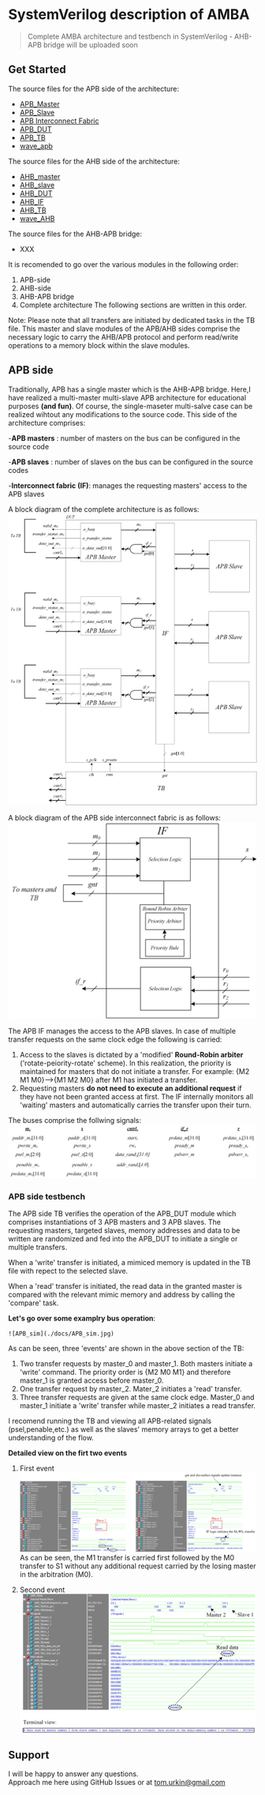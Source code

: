 # SystemVerilog description of AMBA 

> Complete AMBA architecture and testbench in SystemVerilog - AHB-APB bridge will be uploaded soon  

## Get Started

The source files for the APB side of the architecture:

- [APB_Master](./APB/APB_Master.sv)
- [APB_Slave](./APB/APB_Slave.sv)
- [APB Interconnect Fabric](./APB/apb_interconnect_fabric.sv)
- [APB_DUT](./APB/APB_DUT.sv)
- [APB_TB](./APB/APB_TB.sv)
- [wave_apb](./APB/wave_apb.sv)

The source files for the AHB side of the architecture:

- [AHB_master](./AHB/AHB_master.sv)
- [AHB_slave](./AHB/AHB_slave.sv)
- [AHB_DUT](./AHB/AHB_DUT.sv)
- [AHB_IF](./AHB/AHB_IF.sv)
- [AHB_TB](./AHB/AHB_TB.sv)
- [wave_AHB](./AHB/wave_AHB.sv)

The source files for the AHB-APB bridge:

- XXX

It is recomended to go over the various modules in the following order:
1. APB-side
2. AHB-side
3. AHB-APB bridge
4. Complete architecture
The following sections are written in this order.

Note: Please note that all transfers are initiated by dedicated tasks in the TB file. This master and slave modules of the APB/AHB sides comprise the necessary logic to carry the AHB/APB protocol and perform read/write operations to a memory block within the slave modules.

## APB side 
Traditionally, APB has a single master which is the AHB-APB bridge. Here,I have realized a multi-master multi-slave APB architecture for educational purposes **(and fun)**. Of course, the single-maseter multi-salve case can be realized wihtout any modifications to the source code.
This side of the architecture comprises:

-**APB masters** : number of masters on the bus can be configured in the source code

-**APB slaves** : number of slaves on the bus can be configured in the source codes

-**Interconnect fabric (IF)**: manages the requesting masters' access to the APB slaves
	
A block diagram of the complete architecture is as follows:
	![APB_arch](./docs/APB_arch.jpg) 

A block diagram of the APB side interconnect fabric is as follows:
	![IF_APB](./docs/IF_APB.jpg) 

The APB IF manages the access to the APB slaves. In case of multiple transfer requests on the same clock edge the following is carried:
1. Access to the slaves is dictated by a 'modified' **Round-Robin arbiter** ('rotate-peiority-rotate' scheme). In this realization, the priority is maintained for masters that do not initiate a transfer.
For example: {M2 M1 M0}-->{M1 M2 M0} after M1 has initiated a transfer.
2. Requesting masters **do not need to execute an additional request** if they have not been granted access at first. The IF internally monitors all 'waiting' masters and automatically carries the transfer upon their turn.

The buses comprise the follwing signals:
	![APB_buses](./docs/APB_buses.jpg) 



### APB side testbench

The APB side TB verifies the operation of the APB_DUT module which comprises instantiations of 3 APB masters and 3 APB slaves. The requesting masters, targeted slaves, memory addresses and data to be written are randomized and fed into the APB_DUT to initiate a single or multiple transfers. 

When a 'write' transfer is initiated, a mimiced memory is updated in the TB file with repect to the selected slave. 

When a 'read' transfer is initiated, the read data in the granted master is compared with the relevant mimic memory and address by calling the 'compare' task.

**Let's go over some examplry bus operation**:

	![APB_sim](./docs/APB_sim.jpg) 


As can be seen, three 'events' are shown in the above section of the TB:
1. Two transfer requests by master_0 and master_1. Both masters initiate a 'write' command. The priority order is {M2 M0 M1} and therefore master_1 is granted access before master_0.
2. One transfer request by master_2. Mater_2 initiates a 'read' transfer.
3. Three transfer requests are given at the same clock edge. Master_0 and master_1 initiate a 'write' transfer while master_2 initiates a read transfer. 

I recomend running the TB and viewing all APB-related signals (psel,penable,etc.) as well as the slaves' memory arrays to get a better understanding of the flow. 

**Detailed view on the firt two events**
1.	First event
	![APB_sim_1](./docs/APB_sim_1.jpg) 
As can be seen, the M1 transfer is carried first followed by the M0 transfer to S1 without any additional request carried by the losing master in the arbitration (M0).

2. Second event
	![APB_sim_2](./docs/APB_sim_2.jpg) 


## Support

I will be happy to answer any questions.  
Approach me here using GitHub Issues or at tom.urkin@gmail.com